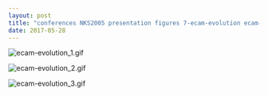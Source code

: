 ```yaml
---
layout: post
title: "conferences NKS2005 presentation figures 7-ecam-evolution ecam-evolution.nb"
date: 2017-05-28
---
```


![ecam-evolution_1.gif](../../../assets/2017/05/28/ecam-evolution-500px/ecam-evolution_1.gif)

![ecam-evolution_2.gif](../../../assets/2017/05/28/ecam-evolution-500px/ecam-evolution_2.gif)

![ecam-evolution_3.gif](../../../assets/2017/05/28/ecam-evolution-500px/ecam-evolution_3.gif)

